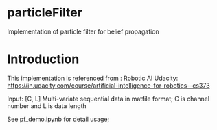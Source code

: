 # particleFilter
Implementation of particle filter for belief propagation

# Introduction
This implementation is referenced from :
        Robotic AI Udacity: https://in.udacity.com/course/artificial-intelligence-for-robotics--cs373 
      
Input: [C, L] Multi-variate sequential data in matfile format; C is channel number and L is data length 
       

See pf_demo.ipynb for detail usage;

